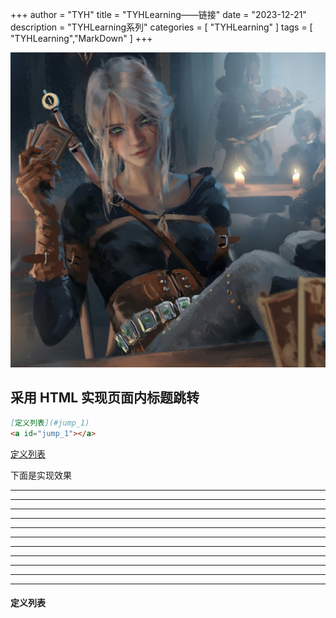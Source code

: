+++
author = "TYH"
title = "TYHLearning——链接"
date = "2023-12-21"
description = "TYHLearning系列"
categories = [
    "TYHLearning"
]
tags = [
    "TYHLearning","MarkDown"
]
+++

![封面](1.jpg)

<h2>采用 HTML 实现页面内标题跳转</h2>

```markdown
[定义列表](#jump_1)
<a id="jump_1"></a>
```

[定义列表](#jump_1)

下面是实现效果
***
***
***
***
***
***
***
***
***
***
***
<a id="jump_1"></a>
<h4>定义列表</h4>
